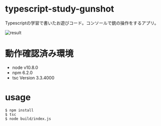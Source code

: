 # typescript-study-gunshot
Typescriptの学習で書いたお遊びコード。コンソールで銃の操作をするアプリ。

![result](https://github.com/yutaki323/demo/demo.gif)

# 動作確認済み環境
- node v10.8.0
- npm 6.2.0
- tsc Version 3.3.4000

# usage
```
$ npm install
$ tsc
$ node build/index.js
```
